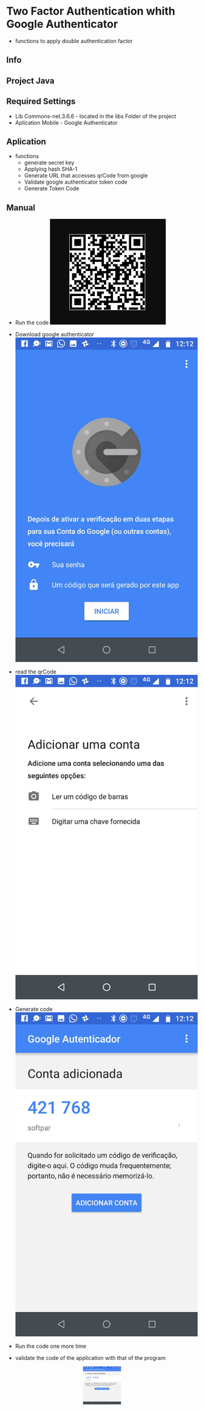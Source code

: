 # Two Factor Authentication whith Google Authenticator

- functions to apply double authentication factor


## Info

 ## Project Java
  
 ## Required Settings
 
 - Lib Commons-net.3.6.6 - located in the libs Folder of the project
 - Aplication Mobile - Google Authenticator
 
 
 ## Aplication
 
 - functions
   - generate secret key
   - Applying hash SHA-1
   - Generate URL that accesses qrCode from google
   - Validate google authenticator token code
   - Generate Token Code
   
   
   
 ## Manual
 
 - Run the code 
 ![GitHub qr](TwoFactorAuthenticator/images/imageqr.png)
 
 - Download google authenticator
  ![GitHub qr](TwoFactorAuthenticator/images/image1.png)
  
 - read the qrCode
  ![GitHub qr](TwoFactorAuthenticator/images/image2.png)
  
 - Generate code
   ![GitHub qr](TwoFactorAuthenticator/images/image3.png)

 - Run the code one more time
 - validate the code of the application with that of the program
 
 <p align="center">
  <img src="TwoFactorAuthenticator/images/image3.png" width="100" height="100" title="hover text">
</p>

 

 
 
 
 
 
 
